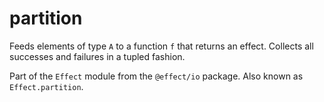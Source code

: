# partition

Feeds elements of type `A` to a function `f` that returns an effect.
Collects all successes and failures in a tupled fashion.

Part of the `Effect` module from the `@effect/io` package. Also known as `Effect.partition`.
